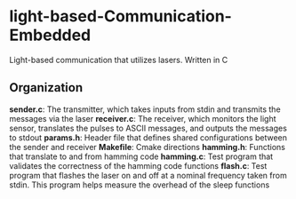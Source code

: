 # light-based-Communication-Embedded
Light-based communication that utilizes lasers. Written in C

## Organization
**sender.c**: The transmitter, which takes inputs from stdin and transmits the messages via the laser
**receiver.c**: The receiver, which monitors the light sensor, translates the pulses to ASCII messages, and outputs the messages to stdout
**params.h**: Header file that defines shared configurations between the sender and receiver
**Makefile**: Cmake directions
**hamming.h**: Functions that translate to and from hamming code
**hamming.c**: Test program that validates the correctness of the hamming code functions
**flash.c**: Test program that flashes the laser on and off at a nominal frequency taken from stdin. This program helps measure the overhead of the sleep functions
